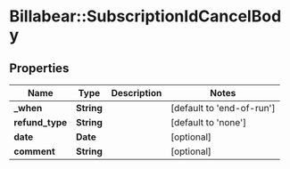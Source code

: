 # Billabear::SubscriptionIdCancelBody

## Properties
Name | Type | Description | Notes
------------ | ------------- | ------------- | -------------
**_when** | **String** |  | [default to &#x27;end-of-run&#x27;]
**refund_type** | **String** |  | [default to &#x27;none&#x27;]
**date** | **Date** |  | [optional] 
**comment** | **String** |  | [optional] 

